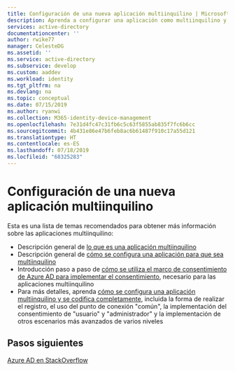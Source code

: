 ```yaml
---
title: Configuración de una nueva aplicación multiinquilino | Microsoft Docs
description: Aprenda a configurar una aplicación como multiinquilino y cómo funcionan este tipo de aplicaciones
services: active-directory
documentationcenter: ''
author: rwike77
manager: CelesteDG
ms.assetid: ''
ms.service: active-directory
ms.subservice: develop
ms.custom: aaddev
ms.workload: identity
ms.tgt_pltfrm: na
ms.devlang: na
ms.topic: conceptual
ms.date: 07/15/2019
ms.author: ryanwi
ms.collection: M365-identity-device-management
ms.openlocfilehash: 7e31d4fc47c31fb6c5c63f5855ab835f7fc6b6cc
ms.sourcegitcommit: 4b431e86e47b6feb8ac6b61487f910c17a55d121
ms.translationtype: HT
ms.contentlocale: es-ES
ms.lasthandoff: 07/18/2019
ms.locfileid: "68325283"
---
```

# <a name="how-to-configure-a-new-multi-tenant-application"></a>Configuración de una nueva aplicación multiinquilino

Esta es una lista de temas recomendados para obtener más información sobre las aplicaciones multiinquilino:

- Descripción general de [lo que es una aplicación multiinquilino](https://docs.microsoft.com/azure/active-directory/develop/active-directory-dev-glossary#multi-tenant-application)
- Descripción general de [cómo se configura una aplicación para que sea multiinquilino](https://docs.microsoft.com/azure/active-directory/develop/howto-convert-app-to-be-multi-tenant)
- Introducción paso a paso de [cómo se utiliza el marco de consentimiento de Azure AD para implementar el consentimiento](https://docs.microsoft.com/azure/active-directory/develop/active-directory-integrating-applications), necesario para las aplicaciones multiinquilino
- Para más detalles, aprenda [cómo se configura una aplicación multiinquilino y se codifica completamente](https://docs.microsoft.com/azure/active-directory/develop/active-directory-devhowto-multi-tenant-overview), incluida la forma de realizar el registro, el uso del punto de conexión "común", la implementación del consentimiento de "usuario" y "administrador" y la implementación de otros escenarios más avanzados de varios niveles

## <a name="next-steps"></a>Pasos siguientes
[Azure AD en StackOverflow](https://stackoverflow.com/questions/tagged/azure-active-directory)
